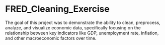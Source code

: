 # FRED_Cleaning_Exercise
The goal of this project was to demonstrate the ability to clean, preprocess, analyze, and visualize economic data, specifically focusing on the relationship between key indicators like GDP, unemployment rate, inflation, and other macroeconomic factors over time. 
